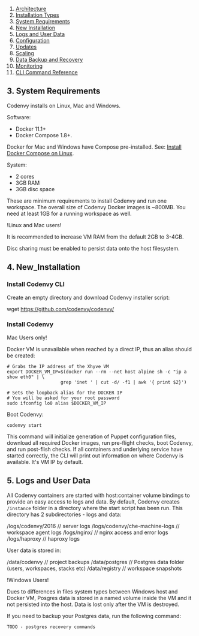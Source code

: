 1. [Architecture](#Architecture)
2. [Installation Types](#Installation_types)
3. [System Requirements](#System_requirements)
4. [New Installation](#New_Installation)
5. [Logs and User Data](#logs_and_user_data)
6. [Configuration](#New_Installation)
7. [Updates](#Updates)
8. [Scaling](#Scaling)
9. [Data Backup and Recovery](#Backups)
10. [Monitoring](#Monitoring)
11. [CLI Command Reference](#cli_reference)



## 3. System Requirements

Codenvy installs on Linux, Mac and Windows. 

Software:

* Docker 11.1+
* Docker Compose 1.8+. 

Docker for Mac and Windows have Compose pre-installed. See: [Install Docker Compose on Linux](https://docs.docker.com/compose/install/).

System:

* 2 cores
* 3GB RAM
* 3GB disc space

These are minimum requirements to install Codenvy and run one workspace. The overall size of Codenvy Docker images is ~800MB. You need at least 1GB for a running workspace as well. 

!Linux and Mac users!

It is recommended to increase VM RAM from the default 2GB to 3-4GB.

Disc sharing must be enabled to persist data onto the host filesystem. 


## 4. New_Installation
### Install Codenvy CLI

Create an empty directory and download Codenvy installer script:

wget https://github.com/codenvy/codenvy/

### Install Codenvy

Mac Users only!

Docker VM is unavailable when reached by a direct IP, thus an alias should be created:

```
# Grabs the IP address of the Xhyve VM
export DOCKER_VM_IP=$(docker run --rm --net host alpine sh -c "ip a show eth0" | \
                    grep 'inet ' | cut -d/ -f1 | awk '{ print $2}')

# Sets the loopback alias for the DOCKER IP
# You will be asked for your root password
sudo ifconfig lo0 alias $DOCKER_VM_IP
```

Boot Codenvy:

`codenvy start`

This command will initialize generation of Puppet configuration files, download all required Docker images, run pre-flight checks, boot Codenvy, and run post-flish checks. If all containers and underlying service have started correctly, the CLI will print out information on where Codenvy is available. It's VM IP by default.

## 5. Logs and User Data

All Codenvy containers are started with host:container volume bindings to provide an easy access to logs and data. By default, Codenvy creates `/instance` folder in a directory where the start script has been run. This directory has 2 subdirectories - logs and data:

/logs/codenvy/2016                 // server logs
/logs/codenvy/che-machine-logs     // workspace agent logs
/logs/nginx/                       // nginx access and error logs
/logs/haproxy                      // haproxy logs

User data is stored in:

/data/codenvy                      // project backups
/data/postgres                     // Postgres data folder (users, workspaces, stacks etc)
/data/registry                     // workspace snapshots

!Windows Users!

Dues to differences in files system types between Windows host and Docker VM, Posgres data is stored in a named volume inside the VM and it not persisted into the host. Data is lost only after the VM is destroyed.

If you need to backup your Postgres data, run the following command:

`TODO - postgres recovery commands`
